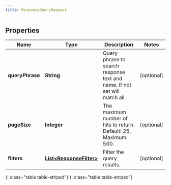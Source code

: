 ```yaml
---
title: ResponseQueryRequest
---
```


## Properties

| Name | Type | Description | Notes |
| ------------ | ------------- | ------------- | ------------- |
| **queryPhrase** | **String** | Query phrase to search response text and name. If not set will match all. |  [optional] |
| **pageSize** | **Integer** | The maximum number of hits to return. Default: 25, Maximum: 500. |  [optional] |
| **filters** | [**List&lt;ResponseFilter&gt;**](ResponseFilter.html) | Filter the query results. |  [optional] |
{: class="table table-striped"}
{: class="table table-striped"}


